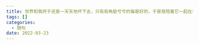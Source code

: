 ```yaml
---
title: 世界和我终于还是一天天地坏下去，只有街角脏兮兮的猫是好的，于是我陪着它一起在死去的城市里漂流
tags: []
categories:
  - 随句
date: 2022-03-23
---
```


